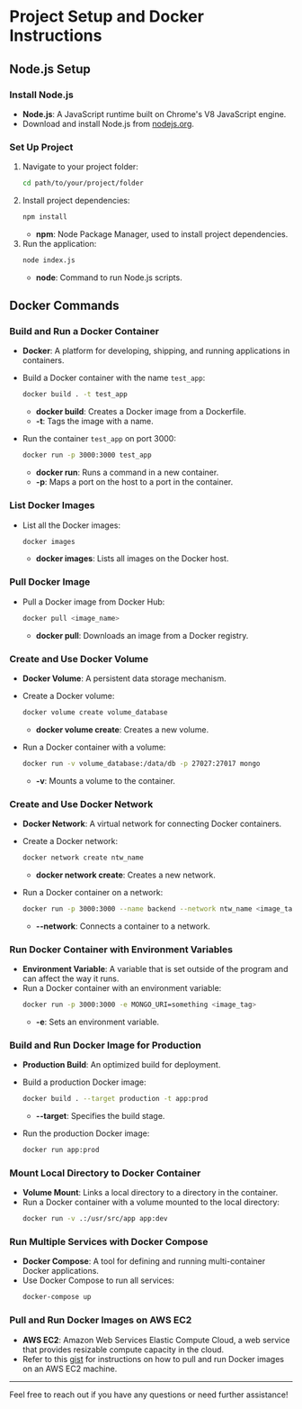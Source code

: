 # Project Setup and Docker Instructions

## Node.js Setup

### Install Node.js
- **Node.js**: A JavaScript runtime built on Chrome's V8 JavaScript engine.
- Download and install Node.js from [nodejs.org](https://nodejs.org/).

### Set Up Project
1. Navigate to your project folder:
    ```sh
    cd path/to/your/project/folder
    ```
2. Install project dependencies:
    ```sh
    npm install
    ```
   - **npm**: Node Package Manager, used to install project dependencies.
3. Run the application:
    ```sh
    node index.js
    ```
   - **node**: Command to run Node.js scripts.

## Docker Commands

### Build and Run a Docker Container
- **Docker**: A platform for developing, shipping, and running applications in containers.
- Build a Docker container with the name `test_app`:
    ```sh
    docker build . -t test_app
    ```
   - **docker build**: Creates a Docker image from a Dockerfile.
   - **-t**: Tags the image with a name.

- Run the container `test_app` on port 3000:
    ```sh
    docker run -p 3000:3000 test_app
    ```
   - **docker run**: Runs a command in a new container.
   - **-p**: Maps a port on the host to a port in the container.

### List Docker Images
- List all the Docker images:
    ```sh
    docker images
    ```
   - **docker images**: Lists all images on the Docker host.

### Pull Docker Image
- Pull a Docker image from Docker Hub:
    ```sh
    docker pull <image_name>
    ```
   - **docker pull**: Downloads an image from a Docker registry.

### Create and Use Docker Volume
- **Docker Volume**: A persistent data storage mechanism.
- Create a Docker volume:
    ```sh
    docker volume create volume_database
    ```
   - **docker volume create**: Creates a new volume.

- Run a Docker container with a volume:
    ```sh
    docker run -v volume_database:/data/db -p 27027:27017 mongo
    ```
   - **-v**: Mounts a volume to the container.

### Create and Use Docker Network
- **Docker Network**: A virtual network for connecting Docker containers.
- Create a Docker network:
    ```sh
    docker network create ntw_name
    ```
   - **docker network create**: Creates a new network.

- Run a Docker container on a network:
    ```sh
    docker run -p 3000:3000 --name backend --network ntw_name <image_tag>
    ```
   - **--network**: Connects a container to a network.

### Run Docker Container with Environment Variables
- **Environment Variable**: A variable that is set outside of the program and can affect the way it runs.
- Run a Docker container with an environment variable:
    ```sh
    docker run -p 3000:3000 -e MONGO_URI=something <image_tag>
    ```
   - **-e**: Sets an environment variable.

### Build and Run Docker Image for Production
- **Production Build**: An optimized build for deployment.
- Build a production Docker image:
    ```sh
    docker build . --target production -t app:prod
    ```
   - **--target**: Specifies the build stage.

- Run the production Docker image:
    ```sh
    docker run app:prod
    ```

### Mount Local Directory to Docker Container
- **Volume Mount**: Links a local directory to a directory in the container.
- Run a Docker container with a volume mounted to the local directory:
    ```sh
    docker run -v .:/usr/src/app app:dev
    ```

### Run Multiple Services with Docker Compose
- **Docker Compose**: A tool for defining and running multi-container Docker applications.
- Use Docker Compose to run all services:
    ```sh
    docker-compose up
    ```

### Pull and Run Docker Images on AWS EC2
- **AWS EC2**: Amazon Web Services Elastic Compute Cloud, a web service that provides resizable compute capacity in the cloud.
- Refer to this [gist](https://gist.github.com/ogre-yoga/04c6cc817e9f95ee788b3893db93fa3a) for instructions on how to pull and run Docker images on an AWS EC2 machine.

---

Feel free to reach out if you have any questions or need further assistance!
